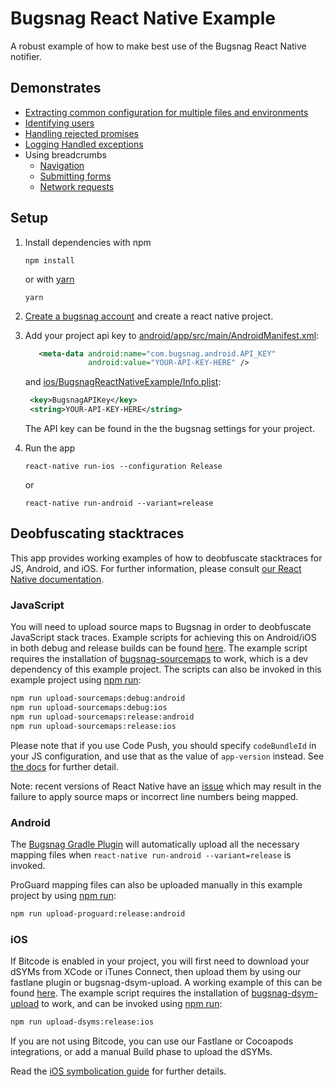 # Bugsnag React Native Example
A robust example of how to make best use of the Bugsnag React Native notifier.

## Demonstrates

- [Extracting common configuration for multiple files and environments](app/lib)
- [Identifying users](app/components/scenes/register.js#L47-50)
- [Handling rejected promises](app/lib/github.js#L26)
- [Logging Handled exceptions](app/index.js#L52)
- Using breadcrumbs
  - [Navigation](app/index.js#L77)
  - [Submitting forms](app/components/scenes/register.js#L38-L42)
  - [Network requests](app/lib/github.js#L34)

## Setup

1. Install dependencies
   with npm
   ```
   npm install
   ```
   or with [yarn](https://yarnpkg.com)
   ```
   yarn
   ```

1. [Create a bugsnag account](https://app.bugsnag.com/user/new) and create
   a react native project.

1. Add your project api key to [android/app/src/main/AndroidManifest.xml](android/app/src/main/AndroidManifest.xml#L30-L31):

   ```xml
      <meta-data android:name="com.bugsnag.android.API_KEY"
                 android:value="YOUR-API-KEY-HERE" />
   ```

   and [ios/BugsnagReactNativeExample/Info.plist](ios/BugsnagReactNativeExample/Info.plist#L4-L5):

   ```xml
    <key>BugsnagAPIKey</key>
    <string>YOUR-API-KEY-HERE</string>
   ```

   The API key can be found in the the bugsnag settings for your project.

1. Run the app
   ```
   react-native run-ios --configuration Release
   ```

   or
   ```
   react-native run-android --variant=release
   ```

## Deobfuscating stacktraces

This app provides working examples of how to deobfuscate stacktraces for JS, Android, and iOS. For further information, please consult [our React Native documentation](https://docs.bugsnag.com/platforms/react-native/showing-full-stacktraces/).

### JavaScript

You will need to upload source maps to Bugsnag in order to deobfuscate JavaScript stack traces. Example scripts for achieving this on Android/iOS in both debug and release builds can be found [here](scripts). The example script requires the installation of [bugsnag-sourcemaps](https://github.com/bugsnag/bugsnag-sourcemaps) to work, which is a dev dependency of this example project. The scripts can also be invoked in this example project using [npm run](https://docs.npmjs.com/cli/run-script.html):

```bash
npm run upload-sourcemaps:debug:android
npm run upload-sourcemaps:debug:ios
npm run upload-sourcemaps:release:android
npm run upload-sourcemaps:release:ios
```

Please note that if you use Code Push, you should specify `codeBundleId` in your JS configuration, and use that as the value of `app-version` instead. See [the docs](https://docs.bugsnag.com/platforms/react-native/showing-full-stacktraces) for further detail.

Note: recent versions of React Native have an [issue](https://github.com/facebook/react-native/issues/6946#issuecomment-405525464) which may result in the failure to apply source maps or incorrect line numbers being mapped.

### Android

The [Bugsnag Gradle Plugin](https://docs.bugsnag.com/build-integrations/gradle/) will automatically upload all the necessary mapping files when `react-native run-android --variant=release` is invoked.

ProGuard mapping files can also be uploaded manually in this example project by using [npm run](https://docs.npmjs.com/cli/run-script.html):

```bash
npm run upload-proguard:release:android
```

### iOS

If Bitcode is enabled in your project, you will first need to download your dSYMs from XCode or iTunes Connect, then upload them by using our fastlane plugin or bugsnag-dsym-upload. A working example of this can be found [here](ios/upload-react-native-dsyms.sh). The example script requires the installation of [bugsnag-dsym-upload](https://github.com/bugsnag/bugsnag-dsym-upload) to work, and can be invoked using [npm run](https://docs.npmjs.com/cli/run-script.html):

```bash
npm run upload-dsyms:release:ios
```


If you are not using Bitcode, you can use our Fastlane or Cocoapods integrations, or add a manual Build phase to upload the dSYMs.

Read the [iOS symbolication guide](https://docs.bugsnag.com/platforms/ios/symbolication-guide) for further details.